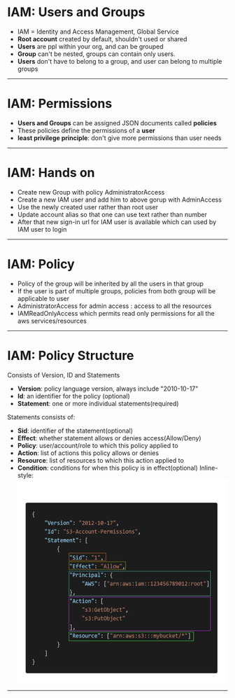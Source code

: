 # IAM: Users and Groups

+ IAM = Identity and Access Management, Global Service
+ **Root account** created by default, shouldn't used or shared
+ **Users** are ppl within your org, and can be grouped
+ **Group** can't be nested, groups can contain only users.
+ **Users** don't have to belong to a group, and user can belong to multiple groups

---

# IAM: Permissions
+ **Users and Groups** can be assigned JSON documents called **policies**
+ These policies define the permissions of a **user**
+ **least privilege principle**: don't give more permissions than user needs

---

# IAM: Hands on
+ Create new Group with policy AdministratorAccess
+ Create a new IAM user and add him to above gorup with AdminAccess
+ Use the newly created user rather than root user
+ Update account alias so that one can use text rather than number
+ After that new sign-in url for IAM user is available which can used by IAM user to login

---

# IAM: Policy
+ Policy of the group will be inherited by all the users in that group
+ If the user is part of multiple groups, policies from both group will be applicable to user
+ AdministratorAccess for admin access : access to all the resources
+ IAMReadOnlyAccess which permits read only permissions for all the aws services/resources

---

# IAM: Policy Structure
Consists of Version, ID and Statements
+ **Version**: policy language version, always include "2010-10-17"
+ **Id**: an identifier for the policy (optional)
+ **Statement**: one or more individual statements(required)

Statements consists of:
+ **Sid**: identifier of the statement(optional)
+ **Effect**: whether statement allows or denies access(Allow/Deny)
+ **Policy**: user/account/role to which this policy applied to
+ **Action**: list of actions this policy allows or denies
+ **Resource**: list of resources to which this action applied to
+ **Condition**: conditions for when this policy is in effect(optional)
Inline-style: 
![alt text](https://github.com/GurikR/AWS/blob/main/policy-example.PNG "Policy")

---
